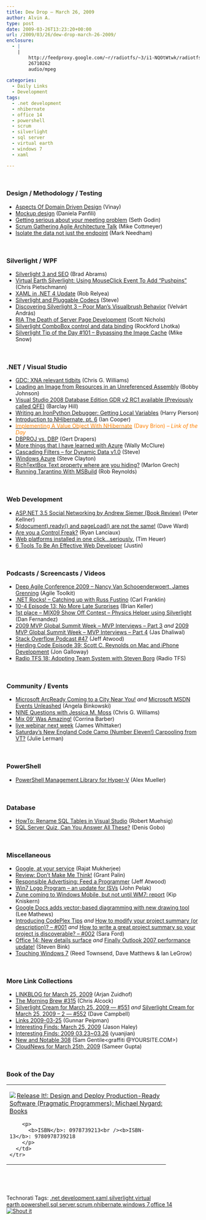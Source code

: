 ```yaml
---
title: Dew Drop – March 26, 2009
author: Alvin A.
type: post
date: 2009-03-26T13:23:20+00:00
url: /2009/03/26/dew-drop-march-26-2009/
enclosure:
  - |
    |
        http://feedproxy.google.com/~r/radiotfs/~3/i1-NQOtWtwk/radiotfs_018.mp3
        26710262
        audio/mpeg
        
categories:
  - Daily Links
  - Development
tags:
  - .net development
  - nhibernate
  - office 14
  - powershell
  - scrum
  - silverlight
  - sql server
  - virtual earth
  - windows 7
  - xaml

---
```

&#160;

### Design / Methodology / Testing

  * [Aspects Of Domain Driven Design][1] (Vinay)
  * [Mockup design][2] (Daniela Panfili)
  * [Getting serious about your meeting problem][3] (Seth Godin)
  * [Scrum Gathering Agile Architecture Talk][4] (Mike Cottmeyer)
  * [Isolate the data not just the endpoint][5] (Mark Needham)

&#160;

### Silverlight / WPF

  * [Silverlight 3 and SEO][6] (Brad Abrams)
  * [Virtual Earth Silverlight: Using MouseClick Event To Add “Pushpins”][7] (Chris Pietschmann)
  * [XAML in .NET 4 Update][8] (Rob Relyea)
  * [Silverlight and Pluggable Codecs][9] (Steve)
  * [Discovering Silverlight 3 – Poor Man’s Visualbrush Behavior][10] (Velvárt András)
  * [RIA The Death of Server Page Development][11] (Scott Nichols)
  * [Silverlight ComboBox control and data binding][12] (Rockford Lhotka)
  * [Silverlight Tip of the Day #101 &#8211; Bypassing the Image Cache][13] (Mike Snow)

&#160;

### .NET / Visual Studio

  * [GDC: XNA relevant tidbits][14] (Chris G. Williams)
  * [Loading an Image from Resources in an Unreferenced Assembly][15] (Bobby Johnson)
  * [Visual Studio 2008 Database Edition GDR v2 RC1 available (Previously called QFE)][16] (Barclay Hill)
  * [Writing an IronPython Debugger: Getting Local Variables][17] (Harry Pierson)
  * [Introduction to NHibernate, pt. 6][18] (Ian Cooper)
  * [<font color="#ff8000">Implementing A Value Object With NHibernate</font>][19] <font color="#ff8000">(Davy Brion) <em>– Link of the Day</em></font>
  * [DBPROJ vs. DBP][20] (Gert Drapers)
  * [More things that I have learned with Azure][21] (Wally McClure)
  * [Cascading Filters – for Dynamic Data v1.0][22] (Steve)
  * [Windows Azure][23] (Steve Clayton)
  * [RichTextBox Text property where are you hiding?][24] (Marlon Grech)
  * [Running Tarantino With MSBuild][25] (Rob Reynolds)

&#160;

### Web Development

  * [ASP.NET 3.5 Social Networking by Andrew Siemer (Book Review)][26] (Peter Kellner)
  * [$(document).ready() and pageLoad() are not the same!][27] (Dave Ward)
  * [Are you a Control Freak?][28] (Ryan Lanciaux)
  * [Web platforms installed in one click…seriously.][29] (Tim Heuer)
  * [6 Tools To Be An Effective Web Developer][30] (Justin)

&#160;

### Podcasts / Screencasts / Videos

  * [Deep Agile Conference 2009 &#8211; Nancy Van Schooenderwoert, James Grenning][31] (Agile Toolkit)
  * [.NET Rocks! &#8211; Catching up with Russ Fustino][32] (Carl Franklin)
  * [10-4 Episode 13: No More Late Surprises][33] (Brian Keller)
  * [1st place &#8211; MIX09 Show Off Contest &#8211; Physics Helper using Silverlight][34] (Dan Fernandez)
  * [2009 MVP Global Summit Week – MVP Interviews – Part 3][35] _and_&#160;[2009 MVP Global Summit Week – MVP Interviews – Part 4][36] (Jas Dhaliwal)
  * [Stack Overflow Podcast #47][37] (Jeff Atwood)
  * [Herding Code Episode 39: Scott C. Reynolds on Mac and iPhone Development][38] (Jon Galloway)
  * [Radio TFS 18: Adopting Team System with Steven Borg][39] (Radio TFS)

&#160;

### Community / Events

  * [Microsoft ArcReady Coming to a City Near You!][40] _and_&#160;[Microsoft MSDN Events Unleashed][41] (Angela Binkowski)
  * [NINE Questions with Jessica M. Moss][42] (Chris G. Williams)
  * [Mix 09&#8242; Was Amazing!][43] (Corrina Barber)
  * [live webinar next week][44] (James Whittaker)
  * [Saturday&#8217;s New England Code Camp (Number Eleven!) Carpooling from VT?][45] (Julie Lerman)

&#160;

### PowerShell

  * [PowerShell Management Library for Hyper-V][46] (Alex Mueller)

&#160;

### Database

  * [HowTo: Rename SQL Tables in Visual Studio][47] (Robert Muehsig)
  * [SQL Server Quiz, Can You Answer All These?][48] (Denis Gobo)

&#160;

### Miscellaneous

  * [Google, at your service][49] (Rajat Mukherjee)
  * [Review: Don’t Make Me Think!][50] (Grant Palin)
  * [Responsible Advertising: Feed a Programmer][51] (Jeff Atwood)
  * [Win7 Logo Program &#8211; an update for ISVs][52] (John Pelak)
  * [Zune coming to Windows Mobile, but not until WM7: report][53] (Kip Kniskern)
  * [Google Docs adds vector-based diagramming with new drawing tool][54] (Lee Mathews)
  * [Introducing CodePlex Tips][55] _and_&#160;[How to modify your project summary (or description)? &#8211; #001][56] _and_&#160;[How to write a great project summary so your project is discoverable? &#8211; #002][57] (Sara Ford)
  * [Office 14: New details surface][58] _and_&#160;[Finally Outlook 2007 performance update!][59] (Steven Bink)
  * [Touching Windows 7][60] (Reed Townsend, Dave Matthews & Ian LeGrow)

&#160;

### More Link Collections

  * [LINKBLOG for March 25, 2009][61] (Arjan Zuidhof)
  * [The Morning Brew #315][62] (Chris Alcock)
  * [Silverlight Cream for March 25, 2009 &#8212; #551][63] _and_&#160;[Silverlight Cream for March 25, 2009 &#8211; 2 &#8212; #552][64] (Dave Campbell)
  * [Links 2009-03-25][65] (Gunnar Peipman)
  * [Interesting Finds: March 25, 2009][66] (Jason Haley)
  * [Interesting Finds: 2009 03.23~03.26][67] (yuanjian)
  * [New and Notable 308][68] (Sam Gentile<graffiti @YOURSITE.COM>)
  * [CloudNews for March 25th, 2009][69] (Sameer Gupta)

&#160;

### Book of the Day

<div style="padding-bottom: 0px; margin: 0px; padding-left: 0px; padding-right: 0px; display: inline; float: none; padding-top: 0px" id="scid:7dc1bd33-94bd-46fd-a20b-0131235bcd47:46eb260e-86ce-4dec-9d8b-327f06070b73" class="wlWriterSmartContent">
  <table cellspacing="0" cellpadding="2" width="400" border="0" unselectable="on">
    <tr>
      <td valign="top" width="400">
        <p>
          <a title="Release It!: Design and Deploy Production-Ready Software (Pragmatic Programmers): Michael Nygard: Books" href="http://www.amazon.com/exec/obidos/ASIN/0978739213/alvinashcraft-20"><img data-recalc-dims="1" decoding="async" src="https://i0.wp.com/images.amazon.com/images/P/0978739213.01.MZZZZZZZ.jpg?w=660" border="0" align="left" style="float:left" />Release It!: Design and Deploy Production-Ready Software (Pragmatic Programmers): Michael Nygard: Books</a>
        </p>
        
        <p>
          <b>ISBN</b>: 0978739213<br /><b>ISBN-13</b>: 9780978739218
        </p>
      </td>
    </tr>
  </table>
</div>

&#160;

<div style="padding-bottom: 0px; margin: 0px; padding-left: 0px; padding-right: 0px; display: inline; float: none; padding-top: 0px" id="scid:C16BAC14-9A3D-4c50-9394-FBFEF7A93539:f7e7e3dd-23df-4782-84b2-05498c8f2c16" class="wlWriterSmartContent">
  <!--dotnetkickit-->
</div>

&#160;

<div style="padding-bottom: 0px; margin: 0px; padding-left: 0px; padding-right: 0px; display: inline; float: none; padding-top: 0px" id="scid:0767317B-992E-4b12-91E0-4F059A8CECA8:0f20464e-1ed2-4a1f-97a9-31a05c6fe679" class="wlWriterSmartContent">
  Technorati Tags: <a href="http://technorati.com/tags/.net+development" rel="tag">.net development</a>,<a href="http://technorati.com/tags/xaml" rel="tag">xaml</a>,<a href="http://technorati.com/tags/silverlight" rel="tag">silverlight</a>,<a href="http://technorati.com/tags/virtual+earth" rel="tag">virtual earth</a>,<a href="http://technorati.com/tags/powershell" rel="tag">powershell</a>,<a href="http://technorati.com/tags/sql+server" rel="tag">sql server</a>,<a href="http://technorati.com/tags/scrum" rel="tag">scrum</a>,<a href="http://technorati.com/tags/nhibernate" rel="tag">nhibernate</a>,<a href="http://technorati.com/tags/windows+7" rel="tag">windows 7</a>,<a href="http://technorati.com/tags/office+14" rel="tag">office 14</a>
</div>

<div class="wlWriterHeaderFooter" style="margin:0px; padding:0px 0px 0px 0px;">
  <div class="shoutIt">
    <a rev="vote-for" href="http://dotnetshoutout.com/Submit?url=http%3a%2f%2fwww.alvinashcraft.com%2f2009%2f03%2f26%2fdew-drop-march-26-2009%2f&title=Dew+Drop+-+March+26%2c+2009"><img decoding="async" alt="Shout it" src="http://dotnetshoutout.com/image.axd?url=https://morningdew-bpc6g3a0fgaxdxcu.eastus2-01.azurewebsites.net/2009/03/26/dew-drop-march-26-2009/" style="border:0px" /></a>
  </div>
</div>

 [1]: http://www.simplyvinay.com/Post/44/Aspects-Of-DDD.-Part-II.aspx
 [2]: http://feedproxy.google.com/~r/PiyodesignTechBlog/~3/Ucu7ZAPjrbc/mockup-design.aspx
 [3]: http://feedproxy.google.com/~r/typepad/sethsmainblog/~3/AFtSlO66vnU/getting-serious-about-your-meeting-problem.html
 [4]: http://feedproxy.google.com/~r/LeadingAgile/~3/r4FUA0j_MBk/scrum-gathering-agile-architecture-talk.html
 [5]: http://feedproxy.google.com/~r/MarkNeedham/~3/OBRG0TW1rSA/
 [6]: http://blogs.msdn.com/brada/archive/2009/03/25/silverlight-3-and-seo.aspx
 [7]: http://pietschsoft.com/post.aspx?id=9f492f0f-8da4-4606-9f43-098074d8b9e9
 [8]: http://blogs.windowsclient.net/rob_relyea/archive/2009/03/25/xaml-in-net-4-update.aspx
 [9]: http://feedproxy.google.com/~r/stevex-blog/~3/jGEjrUgMkME/
 [10]: http://dotneteers.net/blogs/vbandi/archive/2009/03/26/discovering-silverlight-3-poor-man-s-visualbrush-behavior.aspx
 [11]: http://elegantcode.com/2009/03/26/ria-the-death-of-server-page-development/
 [12]: http://www.lhotka.net/weblog/SilverlightComboBoxControlAndDataBinding.aspx
 [13]: http://feedproxy.google.com/~r/MikeSnowBlog/~3/gf-FvWf-Mwk/silverlight-tip-of-the-day-101-bypassing-the-image-cache.aspx
 [14]: http://feedproxy.google.com/~r/ChrisGWilliams/~3/D7YSyEbuqr8/130400.aspx
 [15]: http://feedproxy.google.com/~r/IAmNotMyself/~3/AQudNKklRIc/LoadingAnImageFromResourcesInAnUnreferencedAssembly.aspx
 [16]: http://blogs.msdn.com/vstsdb/archive/2009/03/25/visual-studio-2008-database-edition-gdr-v2-rc1-previously-called-qfe.aspx
 [17]: http://feedproxy.google.com/~r/Devhawk/~3/P9dVe-h-4wc/Writing+An+IronPython+Debugger+Getting+Local+Variables.aspx
 [18]: http://codebetter.com/blogs/ian_cooper/archive/2009/03/26/introduction-to-nhibernate-pt-6.aspx
 [19]: http://feedproxy.google.com/~r/davybrion/~3/Db_4Xn4yYeM/
 [20]: http://blogs.msdn.com/gertd/archive/2009/03/25/dbproj-vs-dbp.aspx
 [21]: http://morewally.com/cs/blogs/wallym/archive/2009/03/26/more-things-that-i-have-learned-with-azure.aspx
 [22]: http://csharpbits.notaclue.net/2009/03/cascading-filters-for-dynamic-data-v10.html
 [23]: http://blogs.msdn.com/stevecla01/archive/2009/03/25/windows-azure.aspx
 [24]: http://marlongrech.wordpress.com/2009/03/25/richtextbox-text-property-where-are-you-hiding/
 [25]: http://feedproxy.google.com/~r/robz/~3/A0klIGFrYOE/running-tarantino-with-msbuild.aspx
 [26]: http://feedproxy.google.com/~r/Peterkellnernet/~3/lwCJVhmiG1o/
 [27]: http://feedproxy.google.com/~r/Encosia/~3/hhnUZkucYmo/
 [28]: http://feeds.dzone.com/~r/zones/dotnet/~3/XX_s4S1PDng/are-you-control-freak
 [29]: http://feeds.timheuer.com/~r/timheuer/~3/w8iAL2qs9cY/wordpress-installed-in-5-minutes-web-platform-installer.aspx
 [30]: http://feedproxy.google.com/~r/GeekDaily/~3/Xa_9fzYPSeQ/
 [31]: http://agiletoolkit.libsyn.com/index.php?post_id=447153#
 [32]: http://www.dotnetrocks.com/default.aspx?ShowNum=432
 [33]: http://channel9.msdn.com/shows/10-4/10-4-Episode-13-No-More-Late-Surprises/
 [34]: http://channel9.msdn.com/posts/Dan/1st-place-MIX09-Show-Off-Contest-Physics-Helper-using-Silverlight/
 [35]: http://blogs.msdn.com/mvpawardprogram/archive/2009/03/25/2009-mvp-global-summit-week-mvp-interviews-part-3.aspx
 [36]: http://blogs.msdn.com/mvpawardprogram/archive/2009/03/26/2009-mvp-global-summit-week-mvp-interviews-part-4.aspx
 [37]: http://blog.stackoverflow.com/2009/03/podcast-47/
 [38]: http://feedproxy.google.com/~r/HerdingCode/~3/NP4MgvntABw/
 [39]: http://feedproxy.google.com/~r/radiotfs/~3/i1-NQOtWtwk/radiotfs_018.mp3
 [40]: http://blogs.msdn.com/angelab/archive/2009/03/25/microsoft-arcready-coming-to-a-city-near-you.aspx
 [41]: http://blogs.msdn.com/angelab/archive/2009/03/25/microsoft-msdn-events-unleashed.aspx
 [42]: http://feedproxy.google.com/~r/ChrisGWilliams/~3/cCmdv6QVu0Y/130413.aspx
 [43]: http://blogs.msdn.com/corrinab/archive/2009/03/25/9508683.aspx
 [44]: http://blogs.msdn.com/james_whittaker/archive/2009/03/25/live-webinar-next-week.aspx
 [45]: http://www.thedatafarm.com/blog/2009/03/26/SaturdaysNewEnglandCodeCampNumberElevenCarpoolingFromVT.aspx
 [46]: http://elegantcode.com/2009/03/25/powershell-management-library-for-hyper-v/
 [47]: http://code-inside.de/blog-in/2009/03/26/howto-rename-sql-tables-in-visual-studio/
 [48]: http://blogs.lessthandot.com/index.php/DataMgmt/DataDesign/sql-server-quiz-can-you-answer-all-these
 [49]: http://feedproxy.google.com/~r/blogspot/MKuf/~3/7LRO0hnw4Mc/google-at-your-service.html
 [50]: http://grantpalin.com/2009/03/25/review-dont-make-me-think/
 [51]: http://blog.stackoverflow.com/2009/03/responsible-advertising-feed-a-programmer/
 [52]: http://blogs.msdn.com/usisvde/archive/2009/03/25/win7-logo-program-an-update-for-isvs.aspx
 [53]: http://feedproxy.google.com/~r/liveside/~3/OysKDZbXaBo/zune-coming-to-windows-mobile-but-not-until-wm7-report.aspx
 [54]: http://www.pheedcontent.com/click.phdo?i=6ce1b5b0c93a8533a63eb3d73996d52f
 [55]: http://blogs.msdn.com/saraford/archive/2009/03/25/introducing-codeplex-tips.aspx
 [56]: http://blogs.msdn.com/saraford/archive/2009/03/25/how-to-modify-your-project-summary-or-description-001.aspx
 [57]: http://blogs.msdn.com/saraford/archive/2009/03/26/how-to-write-a-great-project-summary-so-your-project-is-discoverable-002.aspx
 [58]: http://feeds.bink.nu/~r/binkdotnu/~3/FvpKEZjANSk/office-14-new-details-surface.aspx
 [59]: http://feeds.bink.nu/~r/binkdotnu/~3/chWfx6a5RU0/finally-outlook-2007-performance-update.aspx
 [60]: http://blogs.msdn.com/e7/archive/2009/03/25/touching-windows-7.aspx
 [61]: http://feedproxy.google.com/~r/ArjansWorld/~3/KrT-2suK6sc/
 [62]: http://feedproxy.google.com/~r/ReflectivePerspective/~3/c998dtxu6-s/
 [63]: http://geekswithblogs.net/WynApseTechnicalMusings/archive/2009/03/25/130412.aspx
 [64]: http://geekswithblogs.net/WynApseTechnicalMusings/archive/2009/03/25/130428.aspx
 [65]: http://feedproxy.google.com/~r/gunnarpeipman/~3/EH6O2MhjS34/links-2009-03-25.aspx
 [66]: http://jasonhaley.com/blog/archive/2009/03/25/143078.aspx
 [67]: http://weblogs.asp.net/yuanjian/archive/2009/03/25/interesting-finds-2009-03-23-03-26.aspx
 [68]: http://feedproxy.google.com/~r/SamGentile/~3/VVptcWamsZM/
 [69]: http://feedproxy.google.com/~r/CloudAve/~3/ruOFMKuFflk/cloudnews-for-march-25th-2009